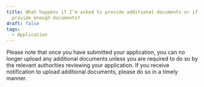 ```yaml
---
title: What happens if I’m asked to provide additional documents or if I don’t
  provide enough documents?
draft: false
tags:
  - Application
---
```

Please note that once you have submitted your application, you can no longer upload any additional documents unless you are required to do so by the relevant authorities reviewing your application. If you receive notification to upload additional documents, please do so in a timely manner.